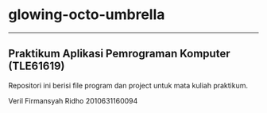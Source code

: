 # glowing-octo-umbrella
------------------------------------------------------------
Praktikum Aplikasi Pemrograman Komputer (TLE61619)
------------------------------------------------------------
Repositori ini berisi file program dan project untuk mata kuliah praktikum.

Veril Firmansyah Ridho
2010631160094
